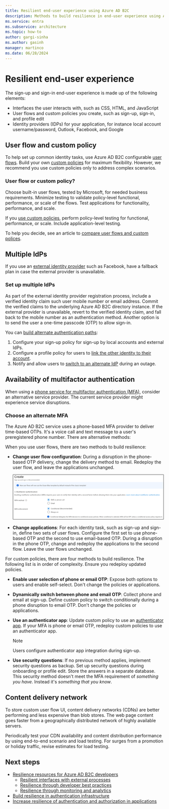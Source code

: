 ```yaml
---
title: Resilient end-user experience using Azure AD B2C
description: Methods to build resilience in end-user experience using Azure AD B2C
ms.service: entra
ms.subservice: architecture
ms.topic: how-to
author: gargi-sinha
ms.author: gasinh
manager: martinco
ms.date: 06/28/2024
---
```


# Resilient end-user experience

The sign-up and sign-in end-user experience is made up of the following elements:

- Interfaces the user interacts with, such as CSS, HTML, and JavaScript
- User flows and custom policies you create, such as sign-up, sign-in, and profile edit
- Identity providers (IDPs) for your application, for instance local account username/password, Outlook, Facebook, and Google

## User flow and custom policy  

To help set up common identity tasks, use Azure AD B2C configurable [user flows](/azure/active-directory-b2c/user-flow-overview). Build your own [custom policies](/azure/active-directory-b2c/custom-policy-overview) for maximum flexibility. However, we recommend you use custom policies only to address complex scenarios.

### User flow or custom policy?

Choose built-in user flows, tested by Microsoft, for needed business requirements. Minimize testing to validate policy-level functional, performance, or scale of the flows. Test applications for functionality, performance, and scale.

If you [use custom policies](/azure/active-directory-b2c/user-flow-overview), perform policy-level testing for functional, performance, or scale. Include application-level testing.

To help you decide, see an article to [compare user flows and custom polices](/azure/active-directory-b2c/user-flow-overview#comparing-user-flows-and-custom-policies).

## Multiple IdPs

If you use an [external identity provider](/azure/active-directory-b2c/add-identity-provider) such as Facebook, have a fallback plan in case the external provider is unavailable.

### Set up multiple IdPs

As part of the external identity provider registration process, include a verified identity claim such user mobile number or email address. Commit the verified claims to the underlying Azure AD B2C directory instance. If the external provider is unavailable, revert to the verified identity claim, and fall back to the mobile number as an authentication method. Another option is to send the user a one-time passcode (OTP) to allow sign-in.

You can [build alternate authentication paths](https://github.com/azure-ad-b2c/samples/tree/master/policies/idps-filter):

 1. Configure your sign-up policy for sign-up by local accounts and external IdPs.
 2. Configure a profile policy for users to [link the other identity to their account](https://github.com/Azure-Samples/active-directory-b2c-advanced-policies/tree/master/account-linking).
 3. Notify and allow users to [switch to an alternate IdP](/azure/active-directory-b2c/customize-ui-with-html#configure-dynamic-custom-page-content-uri) during an outage.

## Availability of multifactor authentication

When using a [phone service for multifactor authentication (MFA)](/azure/active-directory-b2c/phone-authentication-user-flows), consider an alternative service provider. The current service provider might experience service disruptions.

### Choose an alternate MFA  

The Azure AD B2C service uses a phone-based MFA provider to deliver time-based OTPs. It's a voice call and text message to a user's preregistered phone number. There are alternative methods:

When you use user flows, there are two methods to build resilience:

- **Change user flow configuration**: During a disruption in the phone-based OTP delivery, change the delivery method to email. Redeploy the user flow, and leave the applications unchanged.

   ![Screenshot of sign-in sign-up](media/resilient-end-user-experiences/create-sign-in.png)

- **Change applications**: For each identity task, such as sign-up and sign-in, define two sets of user flows. Configure the first set to use phone-based OTP and the second to use email-based OTP. During a disruption in the phone OTP, change and redeploy the applications to the second flow. Leave the user flows unchanged.  

For custom policies, there are four methods to build resilience. The following list is in order of complexity. Ensure you redeploy updated policies.

- **Enable user selection of phone or email OTP**: Expose both options to users and enable self-select. Don't change the policies or applications.

- **Dynamically switch between phone and email OTP**: Collect phone and email at sign-up. Define custom policy to switch conditionally during a phone disruption to email OTP. Don't change the policies or applications.

- **Use an authenticator app**: Update custom policy to use an [authenticator app](https://github.com/azure-ad-b2c/samples/tree/master/policies/custom-mfa-totp). If your MFA is phone or email OTP, redeploy custom policies to use an authenticator app.

   >[!Note]
   >Users configure authenticator app integration during sign-up.

- **Use security questions**: If no previous method applies, implement security questions as backup. Set up security questions during onboarding or profile edit. Store the answers in a separate database. This security method doesn't meet the MFA requirement of *something you have*. Instead it's *something that you know*.

## Content delivery network

To store custom user flow UI, content delivery networks (CDNs) are better performing and less expensive than blob stores. The web page content goes faster from a geographically distributed network of highly available servers.  

Periodically test your CDN availability and content distribution performance by using end-to-end scenario and load testing. For surges from a promotion or holiday traffic, revise estimates for load testing.
  
## Next steps

- [Resilience resources for Azure AD B2C developers](resilience-b2c.md)
  - [Resilient interfaces with external processes](resilient-external-processes.md)
  - [Resilience through developer best practices](resilience-b2c-developer-best-practices.md)
  - [Resilience through monitoring and analytics](resilience-with-monitoring-alerting.md)
- [Build resilience in authentication infrastructure](resilience-in-infrastructure.md)
- [Increase resilience of authentication and authorization in applications](resilience-app-development-overview.md)
